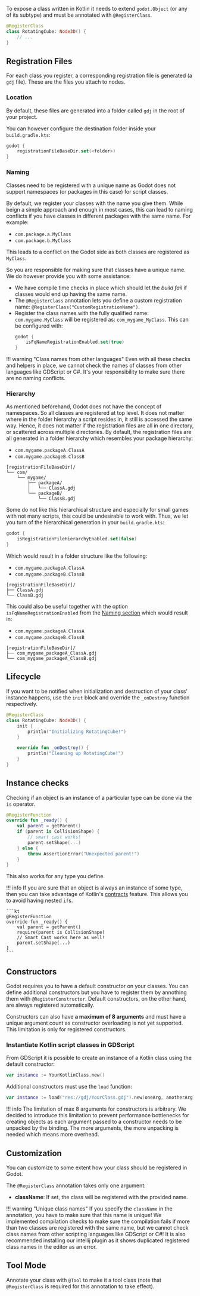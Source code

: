 To expose a class written in Kotlin it needs to extend `godot.Object` (or any of its subtype) and must be annotated with `@RegisterClass`.

```kt
@RegisterClass
class RotatingCube: Node3D() {
    // ...
}
```

## Registration Files

For each class you register, a corresponding registration file is generated (a `gdj` file). These are the files you attach to nodes.

### Location

By default, these files are generated into a folder called `gdj` in the root of your project.

You can however configure the destination folder inside your `build.gradle.kts`:

```kotlin
godot {
    registrationFileBaseDir.set(<folder>)
}
```

### Naming

Classes need to be registered with a unique name as Godot does not support namespaces (or packages in this case) for script classes.

By default, we register your classes with the name you give them. While beign a simple approach and enough in most cases,
this can lead to naming conflicts if you have classes in different packages with the same name. For example:

- `com.package.a.MyClass`
- `com.package.b.MyClass`

This leads to a conflict on the Godot side as both classes are registered as `MyClass`.

So you are responsible for making sure that classes have a unique name.
We do however provide you with some assistance:

- We have compile time checks in place which should let the *build fail* if classes would end up having the same name.
- The `@RegisterClass` annotation lets you define a custom registration name: `@RegisterClass("CustomRegistrationName")`.
- Register the class names with the fully qualified name: `com.mygame.MyClass` will be registered as: `com_mygame_MyClass`. This can be configured with:
    ```kotlin
    godot {
        isFqNameRegistrationEnabled.set(true)
    }
    ```

!!! warning "Class names from other languages"
    Even with all these checks and helpers in place, we cannot check the names of classes from other languages like GDScript or C#. It's your responsibility to make sure there are no naming conflicts.

### Hierarchy

As mentioned beforehand, Godot does not have the concept of namespaces. So all classes are registered at top level.
It does not matter where in the folder hierarchy a script resides in, it still is accessed the same way.
Hence, it does not matter if the registration files are all in one directory, or scattered across multiple directories.
By default, the registration files are all generated in a folder hierarchy which resembles your package hierarchy:

- `com.mygame.packageA.ClassA`
- `com.mygame.packageB.ClassB`

```
[registrationFileBaseDir]/
└── com/
    └── mygame/
        ├── packageA/
        │   └── ClassA.gdj
        └── packageB/
            └── ClassB.gdj
```

Some do not like this hierarchical structure and especially for small games with not many scripts, this could be undesirable to work with.
Thus, we let you turn of the hierarchical generation in your `build.gradle.kts`:

```kotlin
godot {
    isRegistrationFileHierarchyEnabled.set(false)
}
```

Which would result in a folder structure like the following:

- `com.mygame.packageA.ClassA`
- `com.mygame.packageB.ClassB`

```
[registrationFileBaseDir]/
├── ClassA.gdj
└── ClassB.gdj
```

This could also be useful together with the option `isFqNameRegistrationEnabled` from the [Naming section](#naming) which would result in:

- `com.mygame.packageA.ClassA`
- `com.mygame.packageB.ClassB`

```
[registrationFileBaseDir]/
├── com_mygame_packageA_ClassA.gdj
└── com_mygame_packageA_ClassB.gdj
```

## Lifecycle

If you want to be notified when initialization and destruction of your class' instance happens, use the `init` block
and override the `_onDestroy` function respectively.

```kt
@RegisterClass
class RotatingCube: Node3D() {
    init {
        println("Initializing RotatingCube!")
    }

    override fun _onDestroy() {
        println("Cleaning up RotatingCube!")
    }
}
```

## Instance checks

Checking if an object is an instance of a particular type can be done via the `is` operator.

```kt
@RegisterFunction
override fun _ready() {
    val parent = getParent()
    if (parent is CollisionShape) {
        // smart cast works!
        parent.setShape(...)
    } else {
        throw AssertionError("Unexpected parent!")
    }
}
```

This also works for any type you define.

!!! info
    If you are sure that an object is always an instance of some type, then you can take advantage of Kotlin's [contracts](https://kotlinlang.org/docs/reference/whatsnew13.html#contracts) feature. This allows you to avoid having nested `if`s.

    ```kt
    @RegisterFunction
    override fun _ready() {
        val parent = getParent()
        require(parent is CollisionShape)
        // Smart Cast works here as well!
        parent.setShape(...)
    }
    ```

## Constructors

Godot requires you to have a default constructor on your classes.
You can define additional constructors but you have to register them by annothing them with `@RegisterConstructor`.
Default constructors, on the other hand, are always registered automatically.

Constructors can also have **a maximum of 8 arguments** and must have a unique argument count as constructor overloading is not yet supported.
This limitation is only for registered constructors.

### Instantiate Kotlin script classes in GDScript

From GDScript it is possible to create an instance of a Kotlin class using the default constructor:

```kt
var instance := YourKotlinClass.new()
```

Additional constructors must use the `load` function:

```kt
var instance := load("res://gdj/YourClass.gdj").new(oneArg, anotherArg)
```

!!! info
    The limitation of max 8 arguments for constructors is arbitrary. We decided to introduce this limitation to prevent performance bottlenecks for creating objects as each argument passed to a constructor needs to be unpacked by the binding. The more arguments, the more unpacking is needed which means more overhead.


## Customization

You can customize to some extent how your class should be registered in Godot.

The `@RegisterClass` annotation takes only one argument:

- **className**: If set, the class will be registered with the provided name.

!!! warning "Unique class names"
    If you specify the `className` in the annotation, you have to make sure that this name is unique! We implemented compilation checks to make sure the compilation fails if more than two classes are registered with the same name, but we cannot check class names from other scripting languages like GDScript or C#! It is also recommended installing our intellij plugin as it shows duplicated registered class names in the editor as an error.


## Tool Mode

Annotate your class with `@Tool` to make it a tool class (note that `@RegisterClass` is required for this annotation to take effect).